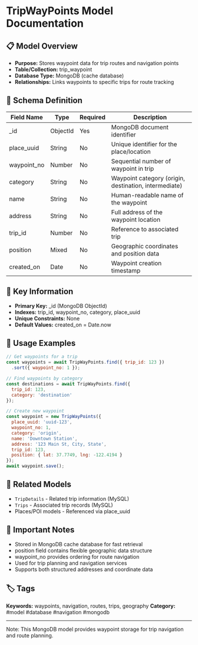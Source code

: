 # TripWayPoints Model Documentation

## 📋 Model Overview
- **Purpose:** Stores waypoint data for trip routes and navigation points
- **Table/Collection:** trip_waypoint
- **Database Type:** MongoDB (cache database)
- **Relationships:** Links waypoints to specific trips for route tracking

## 🔧 Schema Definition
| **Field Name** | **Type** | **Required** | **Description** |
|----------------|----------|--------------|-----------------|
| _id | ObjectId | Yes | MongoDB document identifier |
| place_uuid | String | No | Unique identifier for the place/location |
| waypoint_no | Number | No | Sequential number of waypoint in trip |
| category | String | No | Waypoint category (origin, destination, intermediate) |
| name | String | No | Human-readable name of the waypoint |
| address | String | No | Full address of the waypoint location |
| trip_id | Number | No | Reference to associated trip |
| position | Mixed | No | Geographic coordinates and position data |
| created_on | Date | No | Waypoint creation timestamp |

## 🔑 Key Information
- **Primary Key:** _id (MongoDB ObjectId)
- **Indexes:** trip_id, waypoint_no, category, place_uuid
- **Unique Constraints:** None
- **Default Values:** created_on = Date.now

## 📝 Usage Examples
```javascript
// Get waypoints for a trip
const waypoints = await TripWayPoints.find({ trip_id: 123 })
  .sort({ waypoint_no: 1 });

// Find waypoints by category
const destinations = await TripWayPoints.find({ 
  trip_id: 123, 
  category: 'destination' 
});

// Create new waypoint
const waypoint = new TripWayPoints({
  place_uuid: 'uuid-123',
  waypoint_no: 1,
  category: 'origin',
  name: 'Downtown Station',
  address: '123 Main St, City, State',
  trip_id: 123,
  position: { lat: 37.7749, lng: -122.4194 }
});
await waypoint.save();
```

## 🔗 Related Models
- `TripDetails` - Related trip information (MySQL)
- `Trips` - Associated trip records (MySQL)
- Places/POI models - Referenced via place_uuid

## 📌 Important Notes
- Stored in MongoDB cache database for fast retrieval
- position field contains flexible geographic data structure
- waypoint_no provides ordering for route navigation
- Used for trip planning and navigation services
- Supports both structured addresses and coordinate data

## 🏷️ Tags
**Keywords:** waypoints, navigation, routes, trips, geography
**Category:** #model #database #navigation #mongodb

---
Note: This MongoDB model provides waypoint storage for trip navigation and route planning.